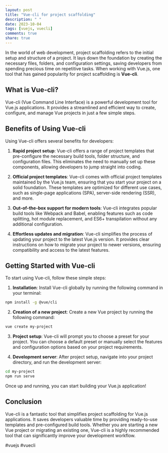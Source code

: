```yaml
---
layout: post
title: "Vue-cli for project scaffolding"
description: " "
date: 2023-10-04
tags: [vuejs, vuecli]
comments: true
share: true
---
```


In the world of web development, project scaffolding refers to the initial setup and structure of a project. It lays down the foundation by creating the necessary files, folders, and configuration settings, saving developers from spending precious time on repetitive tasks. When working with Vue.js, one tool that has gained popularity for project scaffolding is **Vue-cli**.

## What is Vue-cli?

Vue-cli (Vue Command Line Interface) is a powerful development tool for Vue.js applications. It provides a streamlined and efficient way to create, configure, and manage Vue projects in just a few simple steps.

## Benefits of Using Vue-cli

Using Vue-cli offers several benefits for developers:

1. **Rapid project setup**: Vue-cli offers a range of project templates that pre-configure the necessary build tools, folder structure, and configuration files. This eliminates the need to manually set up these components, allowing developers to jump straight into coding.

2. **Official project templates**: Vue-cli comes with official project templates maintained by the Vue.js team, ensuring that you start your project on a solid foundation. These templates are optimized for different use cases, such as single-page applications (SPA), server-side rendering (SSR), and more.

3. **Out-of-the-box support for modern tools**: Vue-cli integrates popular build tools like Webpack and Babel, enabling features such as code splitting, hot module replacement, and ES6+ transpilation without any additional configuration.

4. **Effortless updates and migration**: Vue-cli simplifies the process of updating your project to the latest Vue.js version. It provides clear instructions on how to migrate your project to newer versions, ensuring compatibility and access to the latest features.

## Getting Started with Vue-cli

To start using Vue-cli, follow these simple steps:

1. **Installation**: Install Vue-cli globally by running the following command in your terminal:

```bash
npm install -g @vue/cli
```

2. **Creation of a new project**: Create a new Vue project by running the following command:

```bash
vue create my-project
```

3. **Project setup**: Vue-cli will prompt you to choose a preset for your project. You can choose a default preset or manually select the features and configuration options based on your project requirements.

4. **Development server**: After project setup, navigate into your project directory, and run the development server:

```bash
cd my-project
npm run serve
```

Once up and running, you can start building your Vue.js application!

## Conclusion

Vue-cli is a fantastic tool that simplifies project scaffolding for Vue.js applications. It saves developers valuable time by providing ready-to-use templates and pre-configured build tools. Whether you are starting a new Vue project or migrating an existing one, Vue-cli is a highly recommended tool that can significantly improve your development workflow.

#vuejs #vuecli